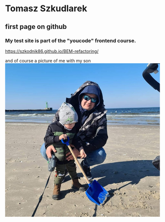 # Tomasz Szkudlarek 

## first page on github

### My test site is part of the "youcode" frontend course.
https://szkodnik86.github.io/BEM-refactoring/



and of course a picture of me with my son
![Myfoto](https://github.com/Szkodnik86/Currency-converter/blob/main/images/myphoto.jpg?raw=true)
